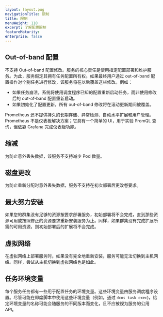 ```yaml
---
layout: layout.pug
navigationTitle: 限制
title: 限制
menuWeight: 110
excerpt: 了解配置限制
featureMaturity:
enterprise: false
---
```


## Out-of-band 配置

不支持 Out-of-band 配置修改。服务的核心责任是使用指定配置部署和维护服务。为此，服务假定其拥有任务配置所有权。如果最终用户通过 out-of-band 配置操作对个别任务进行修改，该服务将在以后覆盖这些修改。例如：

- 如果任务崩溃，系统将使用调度程序已知的配置重新启动任务，而非使用修改后的 out-of-band 配置重新启动。
- 如果初始化了配置更新，所有 out-of-band 修改将在滚动更新期间被覆盖。

Prometheus 还不提供持久的长期存储、异常检测、自动水平扩展和用户管理。
Prometheus 不是仪表板解决方案；它具有一个简单的 UI，用于实验 PromQL 查询，但依靠 Grafana 完成仪表板功能。

## 缩减

为防止意外丢失数据，该服务不支持减少 Pod 数量。

## 磁盘更改

为防止重新分配时意外丢失数据，服务不支持在初次部署后更改卷要求。

## 最大努力安装

如果您的群集没有足够的资源按要求部署服务，初始部署将不会完成，直到那些资源可用或按照修正的资源要求重新安装服务为止。同样，如果群集没有完成扩展所需的可用资源，则初始部署后的扩展将不会完成。

## 虚拟网络

在虚拟网络上部署服务时，如果没有完全地重新安装，服务可能无法切换到主机网络。同样，尝试从主机切换到虚拟网络也是如此。

## 任务环境变量

每个服务任务都有一些用于配置任务的环境变量。这些环境变量由服务调度程序设置。尽管可能在即席脚本中使用这些环境变量（例如，通过 `dcos task exec`)，给定环境变量的名称可能会随服务的不同版本而变化，且不应被视为服务的公用 API。
